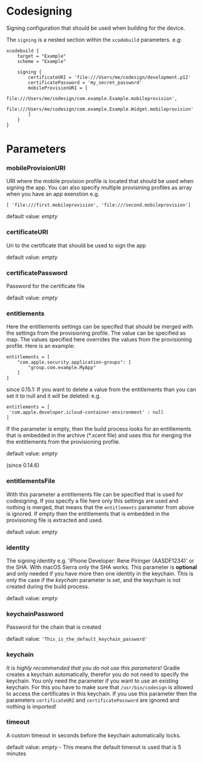 # Codesigning

Signing configuration that should be used when building for the device.

The `signing` is a nested section within the `xcodebuild` parameters. e.g:

```
xcodebuild {
	target = "Example"
	scheme = "Example"
	
	signing {
		certificateURI = 'file:///Users/me/codesign/development.p12'
		certificatePassword = 'my_secret_password'
		mobileProvisionURI = [
			file:///Users/me/codesign/com.example.Example.mobileprovision',
			file:///Users/me/codesign/com.example.Example.Widget.mobileprovision'
		]
	}
}
```

# Parameters

### mobileProvisionURI

URI where the mobile provision profile is located that should be used when signing the app. You can also specify multiple provisining profiles as array when you have an app exenstion e.g. 

`[ 'file:///first.mobileprovision', 'file:///second.mobileprovision']`

default value: _empty_

### certificateURI

Uri to the certificate that should be used to sign the app

default value: _empty_

### certificatePassword

Password for the certificate file

default value: _empty_

### entitlements

Here the entitlements settings can be specifed that should be merged with the settings from the provisioning profile. The value can be specified as map. The values specified here overrides the values from the provisioning profile.
Here is an example: 
```
entitlements = [
	"com.apple.security.application-groups": [
		"group.com.example.MyApp"
	]
]
```

since 0.15.1:
If you want to delete a value from the entitlements than you can set it to null and it will be deleted: e.g.
```
entitlements = [
 'com.apple.developer.icloud-container-environment' : null
]
```

If the parameter is empty, then the build process looks for an entitlements that is embedded in the archive (*.xcent file) and uses this for merging the the entitlements from the provisioning profile.


default value: _empty_

(since 0.14.6)

### entitlementsFile

With this parameter a entitlements file can be specified that is used for codesigning. If you specify a file here only this settings are used and nothing is merged, that means that the `entitlements` parameter from above is ignored.
If empty then the entitlements that is embedded in the provisioning file is extracted and used.

default value: _empty_

### identity

The signing identity e.g. 'iPhone Developer: Rene Piringer (AASDF1234)' or the SHA. With macOS Sierra only the SHA works. This parameter is **optional** and only needed if you have more then one identity in the keychain. This is only the case if the _keychain_ parameter is set, and the keychain is not created during the build process.

default value: _empty_

### keychainPassword

Password for the chain that is created

default value: `'This_is_the_default_keychain_password'`

### keychain

_It is highly recommended that you do not use this parameters!_ Gradle creates a keychain automatically, therefor you do not need to specify the keychain. You only need the parameter if you want to use an existing keychain. For this you have to make sure that `/usr/bin/codesign` is allowed to access the certificates in this keychain. If you use this parameter then the parameters `certificateURI` and `certificatePassword` are ignored and nothing is imported!

### timeout

A custom timeout in seconds before the keychain automatically locks.

default value: _empty_ - This means the default timeout is used that is 5 minutes
